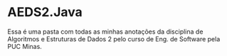 # AEDS2.Java
Essa é uma pasta com todas as minhas anotações da disciplina de Algoritmos e Estruturas de Dados 2 pelo curso de Eng. de Software pela PUC Minas.
